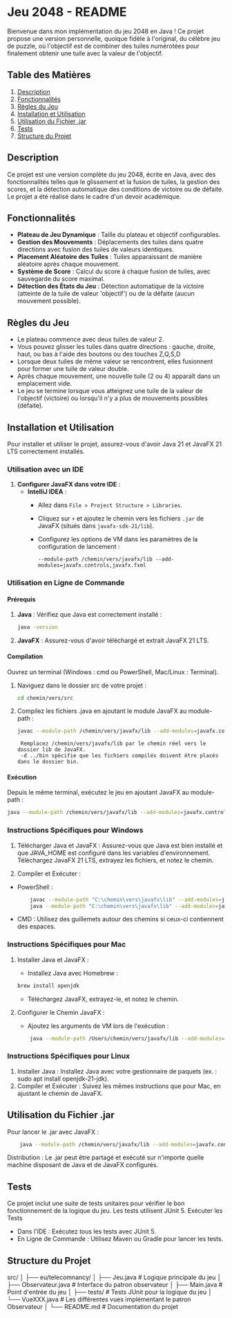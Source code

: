 # Jeu 2048 - README

Bienvenue dans mon implémentation du jeu 2048 en Java ! Ce projet propose une version personnelle, quoique fidèle à l'original, du célèbre jeu de puzzle, où l'objectif est de combiner des tuiles numérotées pour finalement obtenir une tuile avec la valeur de l'objectif.

## Table des Matières

1. [Description](#description)
2. [Fonctionnalités](#fonctionnalités)
3. [Règles du Jeu](#règles-du-jeu)
4. [Installation et Utilisation](#installation-et-utilisation)
5. [Utilisation du Fichier .jar](#utilisation-du-fichier-jar)
6. [Tests](#tests)
7. [Structure du Projet](#structure-du-projet)

## Description

Ce projet est une version complète du jeu 2048, écrite en Java, avec des fonctionnalités telles que le glissement et la fusion de tuiles, la gestion des scores, et la détection automatique des conditions de victoire ou de défaite. Le projet a été réalisé dans le cadre d'un devoir académique.

## Fonctionnalités

- **Plateau de Jeu Dynamique** : Taille du plateau et objectif configurables.
- **Gestion des Mouvements** : Déplacements des tuiles dans quatre directions avec fusion des tuiles de valeurs identiques.
- **Placement Aléatoire des Tuiles** : Tuiles apparaissant de manière aléatoire après chaque mouvement.
- **Système de Score** : Calcul du score à chaque fusion de tuiles, avec sauvegarde du score maximal.
- **Détection des États du Jeu** : Détection automatique de la victoire (atteinte de la tuile de valeur 'objectif') ou de la défaite (aucun mouvement possible).

## Règles du Jeu

- Le plateau commence avec deux tuiles de valeur 2.
- Vous pouvez glisser les tuiles dans quatre directions : gauche, droite, haut, ou bas à l'aide des boutons ou des touches Z,Q,S,D
- Lorsque deux tuiles de même valeur se rencontrent, elles fusionnent pour former une tuile de valeur double.
- Après chaque mouvement, une nouvelle tuile (2 ou 4) apparaît dans un emplacement vide.
- Le jeu se termine lorsque vous atteignez une tuile de la valeur de l'objectif (victoire) ou lorsqu'il n'y a plus de mouvements possibles (défaite).

## Installation et Utilisation

Pour installer et utiliser le projet, assurez-vous d'avoir Java 21 et JavaFX 21 LTS correctement installés.

### Utilisation avec un IDE

1. **Configurer JavaFX dans votre IDE** :
   - **IntelliJ IDEA** :
     - Allez dans `File > Project Structure > Libraries`.
     - Cliquez sur `+` et ajoutez le chemin vers les fichiers `.jar` de JavaFX (situés dans `javafx-sdk-21/lib`).
     - Configurez les options de VM dans les paramètres de la configuration de lancement :

       ```
       --module-path /chemin/vers/javafx/lib --add-modules=javafx.controls,javafx.fxml
       ```

### Utilisation en Ligne de Commande

#### Prérequis

1. **Java** : Vérifiez que Java est correctement installé :
   ```bash
   java -version
   ```
2. **JavaFX** : Assurez-vous d'avoir téléchargé et extrait JavaFX 21 LTS.

#### Compilation

Ouvrez un terminal (Windows : cmd ou PowerShell, Mac/Linux : Terminal).

1. Naviguez dans le dossier src de votre projet :
    ```bash
    cd chemin/vers/src
    ```

2. Compilez les fichiers .java en ajoutant le module JavaFX au module-path :
    ```bash
    javac --module-path /chemin/vers/javafx/lib --add-modules=javafx.controls,javafx.fxml -d ../bin eu/telecomnancy/*.java
    ```
        Remplacez /chemin/vers/javafx/lib par le chemin réel vers le dossier lib de JavaFX.
        -d ../bin spécifie que les fichiers compilés doivent être placés dans le dossier bin.

#### Exécution

Depuis le même terminal, exécutez le jeu en ajoutant JavaFX au module-path :
```bash
java --module-path /chemin/vers/javafx/lib --add-modules=javafx.controls,javafx.fxml -cp ../bin eu.telecomnancy.Main
```

### Instructions Spécifiques pour Windows

1. Télécharger Java et JavaFX :
    Assurez-vous que Java est bien installé et que JAVA_HOME est configuré dans les variables d'environnement.
    Téléchargez JavaFX 21 LTS, extrayez les fichiers, et notez le chemin.

2. Compiler et Exécuter :
- PowerShell :
    ```bash
        javac --module-path "C:\chemin\vers\javafx\lib" --add-modules=javafx.controls,javafx.fxml -d bin src\eu\telecomnancy\*.java
        java --module-path "C:\chemin\vers\javafx\lib" --add-modules=javafx.controls,javafx.fxml -cp bin eu.telecomnancy.Main
    ```
- CMD : Utilisez des guillemets autour des chemins si ceux-ci contiennent des espaces.

### Instructions Spécifiques pour Mac

1. Installer Java et JavaFX :
    - Installez Java avec Homebrew :
    ```bash
    brew install openjdk
    ```
    - Téléchargez JavaFX, extrayez-le, et notez le chemin.

2. Configurer le Chemin JavaFX :

    - Ajoutez les arguments de VM lors de l'exécution :
    ```bash
        java --module-path /Users/chemin/vers/javafx/lib --add-modules=javafx.controls,javafx.fxml -cp bin eu.telecomnancy.Main
    ```

### Instructions Spécifiques pour Linux

1. Installer Java :
    Installez Java avec votre gestionnaire de paquets (ex. : sudo apt install openjdk-21-jdk).
2. Compiler et Exécuter :
    Suivez les mêmes instructions que pour Mac, en ajustant le chemin de JavaFX.


## Utilisation du Fichier .jar

Pour lancer le .jar avec JavaFX :
```bash
    java --module-path /chemin/vers/javafx/lib --add-modules=javafx.controls,javafx.fxml -jar jeu2048.jar
```
Distribution : Le .jar peut être partagé et exécuté sur n'importe quelle machine disposant de Java et de JavaFX configurés.

## Tests

Ce projet inclut une suite de tests unitaires pour vérifier le bon fonctionnement de la logique du jeu. Les tests utilisent JUnit 5.
Exécuter les Tests

- Dans l'IDE : Exécutez tous les tests avec JUnit 5.
- En Ligne de Commande : Utilisez Maven ou Gradle pour lancer les tests.

## Structure du Projet

src/
│
├── eu/telecomnancy/
│   ├── Jeu.java                # Logique principale du jeu
│   ├── Observateur.java        # Interface du patron observateur
│   ├── Main.java               # Point d'entrée du jeu
│   ├── tests/                  # Tests JUnit pour la logique du jeu
│   └── VueXXX.java             # Les différentes vues implémentant le patron Observateur
│
└── README.md                   # Documentation du projet
